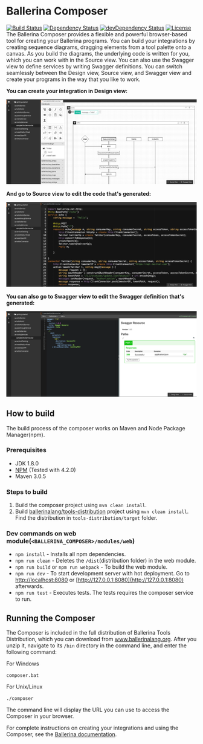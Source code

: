 # Ballerina Composer
[![Build Status](https://wso2.org/jenkins/job/ballerinalang/job/composer/badge/icon)](https://wso2.org/jenkins/job/ballerinalang/job/composer/)  [![Dependency Status](https://david-dm.org/ballerinalang/composer.svg)](https://david-dm.org/ballerinalang/composer)  [![devDependency Status](https://david-dm.org/ballerinalang/composer/dev-status.svg)](https://david-dm.org/ballerinalang/composer#info=devDependencies)  [![License](https://img.shields.io/badge/License-Apache%202.0-blue.svg)](https://opensource.org/licenses/Apache-2.0)  
The Ballerina Composer provides a flexible and powerful browser-based tool for creating your Ballerina programs. You can build your integrations by creating sequence diagrams, dragging elements from a tool palette onto a canvas. As you build the diagrams, the underlying code is written for you, which you can work with in the Source view. You can also use the Swagger view to define services by writing Swagger definitions. You can switch seamlessly between the Design view, Source view, and Swagger view and create your programs in the way that you like to work.

**You can create your integration in Design view:**

![alt text](./docs/images/DesignView.png?raw=true "Design view")

**And go to Source view to edit the code that's generated:**

![alt text](./docs/images/SourceView.png?raw=true "Source view")

**You can also go to Swagger view to edit the Swagger definition that's generated:**

![alt text](./docs/images/SwaggerView.png?raw=true "Swagger view")

## How to build
The build process of the composer works on Maven and Node Package Manager(npm).

### Prerequisites
*   JDK 1.8.0  
*   [NPM](https://docs.npmjs.com/getting-started/installing-node) (Tested with 4.2.0)   
*   Maven 3.0.5  

### Steps to build
1.  Build the composer project using `mvn clean install`.  
2.  Build [ballerinalang/tools-distribution](https://github.com/ballerinalang/tools-distribution/) project using `mvn clean install`. Find the distribution in `tools-distribution/target` folder.

### Dev commands on web module(`<BALLERINA_COMPOSER>/modules/web`)
*   `npm install` - Installs all npm dependencies.
*   `npm run clean` - Deletes the `/dist`(distribution folder) in the web module.  
*   `npm run build` or `npm run webpack` - To build the web module.  
*   `npm run dev` - To start development server with hot deployment. Go to [http://localhost:8080](http://localhost:8080) or [http://127.0.0.1:8080](http://127.0.0.1:8080) afterwards.
*   `npm run test` - Executes tests. The tests requires the composer service to run.    

## Running the Composer

The Composer is included in the full distribution of Ballerina Tools Distribution, which you can download from www.ballerinalang.org. After you unzip it, navigate to its `/bin` directory in the command line, and enter the following command:

For Windows
```
composer.bat
```

For Unix/Linux
```
./composer
```

The command line will display the URL you can use to access the Composer in your browser.

For complete instructions on creating your integrations and using the Composer, see the [Ballerina documentation](http://ballerinalang.org/documentation/).
